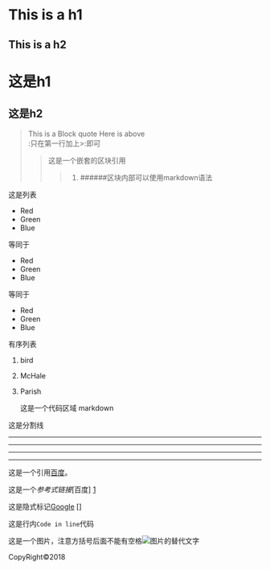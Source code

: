 This is a h1
===========
This is a h2
-----------
# 这是h1 #
## 这是h2 ##
>This is a Block quote
>Here is above  <br />
>:只在第一行加上>:即可
>>这是一个嵌套的区块引用
>>>1. ######区块内部可以使用markdown语法

这是列表
* Red
* Green
* Blue

等同于
+ Red
+ Green
+ Blue

等同于
- Red
- Green
- Blue

有序列表
1. bird
2. McHale
3. Parish

    这是一个代码区域 markdown
    
这是分割线
****
* * * 
---
- - - 

这是一个引用[百度](https://www.baidu.com "Title")。

这是一个*参考式链接*[百度] [1]

这是隐式标记[Google] []

这是行内`Code in line`代码

这是一个图片，注意方括号后面不能有空格![图片的替代文字](图片的链接 "Title")


  [1]: https://baidu.com (Titile)
  [2]: https://www.baidu.com "Titile"
  [3]: http://baidu.com 'Title Markdown1.0会忽略它'
  [4]: https://baidu.com 
        "我是上一行的Title"
  [Google]: http://google.com
  
CopyRight&copy;2018
